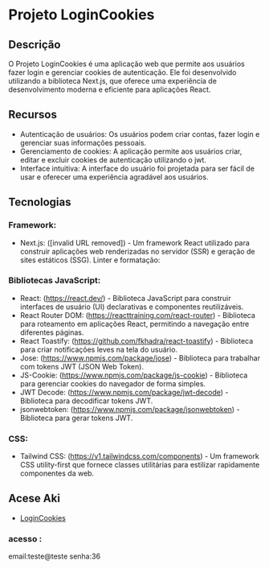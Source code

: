 # Projeto LoginCookies

## Descrição

O Projeto LoginCookies é uma aplicação web que permite aos usuários fazer login e gerenciar cookies de autenticação. Ele foi desenvolvido utilizando a biblioteca Next.js, que oferece uma experiência de desenvolvimento moderna e eficiente para aplicações React.

## Recursos

- Autenticação de usuários: Os usuários podem criar contas, fazer login e gerenciar suas informações pessoais.
- Gerenciamento de cookies: A aplicação permite aos usuários criar, editar e excluir cookies de autenticação utilizando o jwt.
- Interface intuitiva: A interface do usuário foi projetada para ser fácil de usar e oferecer uma experiência agradável aos usuários.

## Tecnologias 

### Framework:

- Next.js: ([invalid URL removed]) - Um framework React utilizado para construir aplicações web renderizadas no servidor (SSR) e geração de sites estáticos (SSG).
Linter e formatação:

### Bibliotecas JavaScript:

- React: (https://react.dev/) - Biblioteca JavaScript para construir interfaces de usuário (UI) declarativas e componentes reutilizáveis.
- React Router DOM: (https://reacttraining.com/react-router) - Biblioteca para roteamento em aplicações React, permitindo a navegação entre diferentes páginas.
- React Toastify: (https://github.com/fkhadra/react-toastify) - Biblioteca para criar notificações leves na tela do usuário.
- Jose: (https://www.npmjs.com/package/jose) - Biblioteca para trabalhar com tokens JWT (JSON Web Token).
- JS-Cookie: (https://www.npmjs.com/package/js-cookie) - Biblioteca para gerenciar cookies do navegador de forma simples.
- JWT Decode: (https://www.npmjs.com/package/jwt-decode) - Biblioteca para decodificar tokens JWT.
- jsonwebtoken: (https://www.npmjs.com/package/jsonwebtoken) - Biblioteca para gerar tokens JWT.

### CSS:

- Tailwind CSS: (https://v1.tailwindcss.com/components) - Um framework CSS utility-first que fornece classes utilitárias para estilizar rapidamente componentes da web.

## Acese Aki  
- [LoginCookies](https://login-cookies.vercel.app/)
### acesso :
email:teste@teste
senha:36